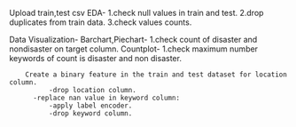 Upload train,test csv
EDA-
    1.check null values in train and test.
    2.drop duplicates from train data.
    3.check values counts.

   Data Visualization-
        Barchart,Piechart-
          1.check count of disaster and nondisaster on target column.
        Countplot-
          1.check maximum number keywords of count is disaster and non disaster.

        Create a binary feature in the train and test dataset for location column.
              -drop location column.
          -replace nan value in keyword column: 
              -apply label encoder.
              -drop keyword column.

